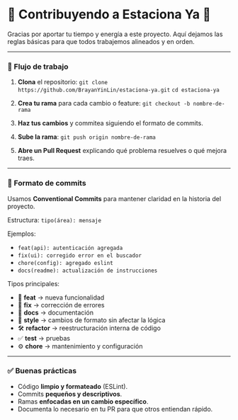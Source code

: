 # 🚗 Contribuyendo a **Estaciona Ya** 🚗

Gracias por aportar tu tiempo y energía a este proyecto. Aquí dejamos las reglas básicas para que todos trabajemos alineados y en orden.

---

### 🔧 Flujo de trabajo

1. **Clona** el repositorio:
   `git clone https://github.com/BrayanYinLin/estaciona-ya.git`
   `cd estaciona-ya`

2. **Crea tu rama** para cada cambio o feature:
   `git checkout -b nombre-de-rama`

3. **Haz tus cambios** y commitea siguiendo el formato de commits.

4. **Sube la rama**:
   `git push origin nombre-de-rama`

5. **Abre un Pull Request** explicando qué problema resuelves o qué mejora traes.

---

### 📝 Formato de commits

Usamos **Conventional Commits** para mantener claridad en la historia del proyecto.

Estructura:
`tipo(área): mensaje`

Ejemplos:

* `feat(api): autenticación agregada`
* `fix(ui): corregido error en el buscador`
* `chore(config): agregado eslint`
* `docs(readme): actualización de instrucciones`

Tipos principales:

* 🚀 **feat** → nueva funcionalidad
* 🐞 **fix** → corrección de errores
* 📖 **docs** → documentación
* 🎨 **style** → cambios de formato sin afectar la lógica
* 🛠 **refactor** → reestructuración interna de código
* ✅ **test** → pruebas
* ⚙️ **chore** → mantenimiento y configuración

---

### ✅ Buenas prácticas

* Código **limpio y formateado** (ESLint).
* Commits **pequeños y descriptivos**.
* Ramas **enfocadas en un cambio específico**.
* Documenta lo necesario en tu PR para que otros entiendan rápido.


